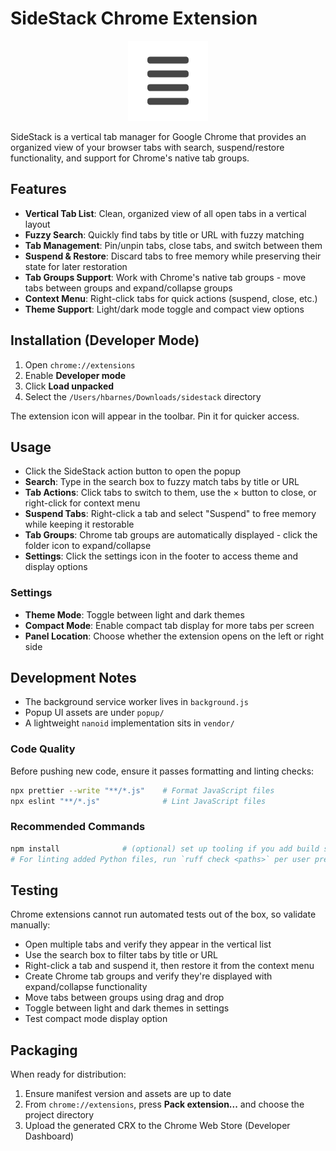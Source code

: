 # SideStack Chrome Extension

<div align="center">
  <img src="icons/icon128.png" alt="SideStack Logo" width="128" height="128">
</div>

SideStack is a vertical tab manager for Google Chrome that provides an organized view of your browser tabs with search, suspend/restore functionality, and support for Chrome's native tab groups.

## Features

- **Vertical Tab List**: Clean, organized view of all open tabs in a vertical layout
- **Fuzzy Search**: Quickly find tabs by title or URL with fuzzy matching
- **Tab Management**: Pin/unpin tabs, close tabs, and switch between them
- **Suspend & Restore**: Discard tabs to free memory while preserving their state for later restoration
- **Tab Groups Support**: Work with Chrome's native tab groups - move tabs between groups and expand/collapse groups
- **Context Menu**: Right-click tabs for quick actions (suspend, close, etc.)
- **Theme Support**: Light/dark mode toggle and compact view options

## Installation (Developer Mode)

1. Open `chrome://extensions`
2. Enable **Developer mode**
3. Click **Load unpacked**
4. Select the `/Users/hbarnes/Downloads/sidestack` directory

The extension icon will appear in the toolbar. Pin it for quicker access.

## Usage

- Click the SideStack action button to open the popup
- **Search**: Type in the search box to fuzzy match tabs by title or URL
- **Tab Actions**: Click tabs to switch to them, use the × button to close, or right-click for context menu
- **Suspend Tabs**: Right-click a tab and select "Suspend" to free memory while keeping it restorable
- **Tab Groups**: Chrome tab groups are automatically displayed - click the folder icon to expand/collapse
- **Settings**: Click the settings icon in the footer to access theme and display options

### Settings

- **Theme Mode**: Toggle between light and dark themes
- **Compact Mode**: Enable compact tab display for more tabs per screen
- **Panel Location**: Choose whether the extension opens on the left or right side

## Development Notes

- The background service worker lives in `background.js`
- Popup UI assets are under `popup/`
- A lightweight `nanoid` implementation sits in `vendor/`

### Code Quality

Before pushing new code, ensure it passes formatting and linting checks:

```bash
npx prettier --write "**/*.js"    # Format JavaScript files
npx eslint "**/*.js"              # Lint JavaScript files
```

### Recommended Commands

```bash
npm install              # (optional) set up tooling if you add build steps
# For linting added Python files, run `ruff check <paths>` per user preference
```

## Testing

Chrome extensions cannot run automated tests out of the box, so validate manually:

- Open multiple tabs and verify they appear in the vertical list
- Use the search box to filter tabs by title or URL
- Right-click a tab and suspend it, then restore it from the context menu
- Create Chrome tab groups and verify they're displayed with expand/collapse functionality
- Move tabs between groups using drag and drop
- Toggle between light and dark themes in settings
- Test compact mode display option

## Packaging

When ready for distribution:

1. Ensure manifest version and assets are up to date
2. From `chrome://extensions`, press **Pack extension...** and choose the project directory
3. Upload the generated CRX to the Chrome Web Store (Developer Dashboard)

